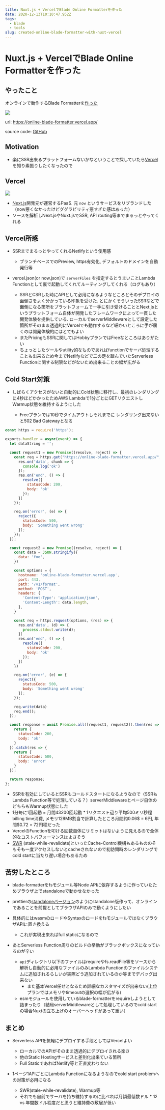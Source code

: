 ```yaml
---
title: Nuxt.js + VercelでBlade Online Formatterを作った
date: 2020-12-13T10:10:47.952Z
tags:
  - blade
  - tools
slug: created-online-blade-formatter-with-nuxt-vercel
---
```

# Nuxt.js + VercelでBlade Online Formatterを作った

## やったこと

オンラインで動作するBlade Formatterを[作った](https://online-blade-formatter.vercel.app/)

![](/assets/img/uploads/peek-2020-12-10-17-48.gif)

url: <https://online-blade-formatter.vercel.app/>

source code: [GitHub](https://github.com/shufo/online-blade-formatter)

## Motivation

* 楽にSSR出来るプラットフォームないかなということで探していたら[Vercel](https://vercel.com/)を知り素振りしたくなったので

## Vercel

![](/assets/img/uploads/2020-12-13_19-16-28.png)

* [Next.js](https://nextjs.org/)開発元が運営するPaaS. 元 `now` というサービスをリブランドした（now悪くなかったけどググラビリティ悪すぎた感はあった）
* ソースを解析しNext.jsやNuxt.jsでSSR, API routing等までまるっとやってくれる

## Vercel所感

* SSRまでまるっとやってくれるNetlifyという使用感

  * ブランチベースでのPreview, https有効化, デフォルトのドメインを自動発行等
* vercel.json(or now.json)で `serverFiles` を指定するとうまいことLambda Functionとして裏で起動してくれてルーティングしてくれる（ログもあり）

  * SSRとCSRした時にAPIとして必用になるようなところとそのデプロイの面倒さをよく分かっている印象を受けた. とにかくそういったSSRなどで面倒になる箇所をプラットフォームで一手に引き受けることとNext.jsというプラットフォーム自体が開発したフレームワークによって一貫した開発体験を提供している. ローカルでserverMiddlewareとして設定した箇所がそのまま透過的にVercelでも動作するなど細かいところに手が届くのは開発体験的にはとてもよい
  * またPricingもSSRに関してはHobbyプランではFreeなところはありがたい
  * ちょっとしたツールやutility的なものであればfunctionでサーバ処理することも出来るため今までNetlifyなどで二の足を踏んでいたServerless Functionに関する制限などがないため出来ることの幅が広がる

## Cold Start対策

* しばらくアクセスがないと自動的にCold状態に移行し、最初のレンダリングに4秒ほどかかったためAWS Lambdaで1分ごとにGETリクエストしWarmup状態を維持するようにした

  * Freeプランでは10秒でタイムアウトしそれまでに
    レンダリング出来ないと502 Bad Gatewayとなる

```javascript
const https = require('https');

exports.handler = async(event) => {
  let dataString = '';

  const request1 = new Promise((resolve, reject) => {
    const req = https.get("https://online-blade-formatter.vercel.app/", function(res) {
      res.on('data', chunk => {
        console.log('ok')
      });
      res.on('end', () => {
        resolve({
          statusCode: 200,
          body: 'ok'
        });
      })
    });

    req.on('error', (e) => {
      reject({
        statusCode: 500,
        body: 'Something went wrong'
      });
    });
  });

  const request2 = new Promise((resolve, reject) => {
    const data = JSON.stringify({
      data: 'foo',
    })

    const options = {
      hostname: 'online-blade-formatter.vercel.app',
      port: 443,
      path: '/v1/format',
      method: 'POST',
      headers: {
        'Content-Type': 'application/json',
        'Content-Length': data.length,
      },
    }

    const req = https.request(options, (res) => {
      res.on('data', (d) => {
        process.stdout.write(d);
      })
      res.on('end', () => {
        resolve({
          statusCode: 200,
          body: 'ok'
        });
      })
    })

    req.on('error', (e) => {
      reject({
        statusCode: 500,
        body: 'Something went wrong'
      });
    });

    req.write(data)
    req.end();
  });

  const response = await Promise.all([request1, request2]).then(res => {
    return {
      statusCode: 200,
      body: 'ok'
    }
  }).catch(res => {
    return {
      statusCode: 500,
      body: 'error'
    }
  });

  return response;
};
```

* SSRを有効にしているとSSRもコールドスタートになるようなので（SSRもLambda Function等で処理している？）serverMiddlewareとページ自体のどちらもWarmup状態にした
* 1分毎に1回起動 = 月間43200回起動 * 1リクエスト辺り平均500ミリ秒程billing time消費, メモリ128MB割当で計算したところ月間約0.06$ = 6円, 年間$0.72 = 72円程だった
* VercelのFunctionを叩ける回数自体にリミットはないように見えるので全体的なコストパフォーマンスはよさそう
* [SWR](https://vercel.com/docs/edge-network/caching#stale-while-revalidate) (stale-while-revalidate)といったCache-Control機構もあるもののそもそも一度アクセスしないとcacheされないので初訪問時のレンダリングでcold startに当たり遅い場合もあるため

## 苦労したところ

* blade-formatterをfsモジュール等Node APIに依存するように作っていたためブラウザ上でstandaloneで動かせなかった
* prettierの[standaloneバージョン](https://prettier.io/docs/en/browser.html)のようにstandalone版作って、オンラインであることを前提としてブラウザAPIのみで動くようにしたい
* 具体的にはwasmのロードやSyntaxのロードをfsモジュールではなくブラウザAPIに置き換える

  * これが実現出来ればfull staticになるので
* あとServerless Function周りのビルドの挙動がブラックボックスになっているのが辛い
  * `api`ディレクトリ以下のファイルはrequireやfs.readFile等をソースから解析し自動的に必用なファイルのみLambda Functionのファイルシステムに追加されるらしいが実際どう追加されているのか等までデバッグ出来ない
    * また基本Vercel任せとなるため詳細なカスタマイズが出来ない(上位プランではメモリやtimeoutの選択の幅が広がる)
  * esmモジュールを使用しているblade-formatterをrequireしようとして詰まったり（結局serverMiddlewareとして処理しているのでcold startの場合Nuxtの立ち上げのオーバーヘッドがあって重い）

## まとめ

* Serverless APIを気軽にデプロイする手段としてはVercelよい

  * ローカルでのAPIがそのまま透過的にデプロイされる楽さ
  * 他のStatic Hostingサービスと差別化出来ている箇所
  * Full StaticであればNetlify等と正直変わりない
* 1ページ1APIごとにLambda Functionになるようなのでcold start problemへの対策が必用になる

  * SWR(stale-while-revalidate), Warmup等
  * それでも自前でサーバを持ち維持するのに比べれば月額最低数ドル * 12 vs 年間数ドル程度だと思うと維持費の敷居が低い
